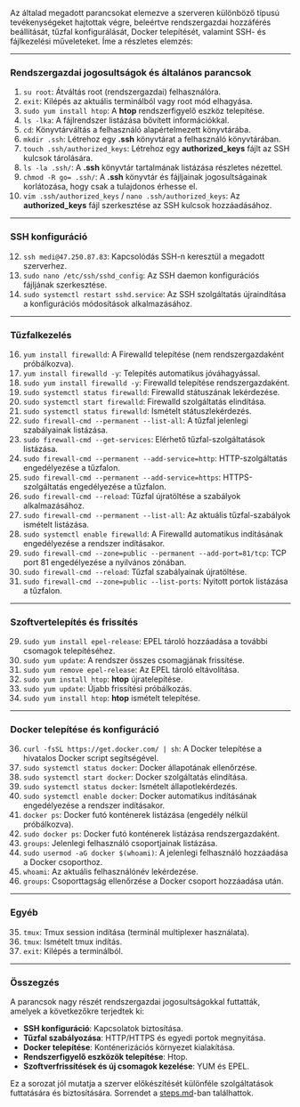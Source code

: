 Az általad megadott parancsokat elemezve a szerveren különböző típusú tevékenységeket hajtottak végre, beleértve rendszergazdai hozzáférés beállítását, tűzfal konfigurálását, Docker telepítését, valamint SSH- és fájlkezelési műveleteket. Íme a részletes elemzés:

---

### **Rendszergazdai jogosultságok és általános parancsok**
1. `su root`: Átváltás root (rendszergazdai) felhasználóra.
2. `exit`: Kilépés az aktuális terminálból vagy root mód elhagyása.
3. `sudo yum install htop`: A **htop** rendszerfigyelő eszköz telepítése.
4. `ls -lka`: A fájlrendszer listázása bővített információkkal.
5. `cd`: Könyvtárváltás a felhasználó alapértelmezett könyvtárába.
6. `mkdir .ssh`: Létrehoz egy **.ssh** könyvtárat a felhasználó könyvtárában.
7. `touch .ssh/authorized_keys`: Létrehoz egy **authorized_keys** fájlt az SSH kulcsok tárolására.
8. `ls -la .ssh/`: A **.ssh** könyvtár tartalmának listázása részletes nézettel.
9. `chmod -R go= .ssh/`: A **.ssh** könyvtár és fájljainak jogosultságainak korlátozása, hogy csak a tulajdonos érhesse el.
10. `vim .ssh/authorized_keys` / `nano .ssh/authorized_keys`: Az **authorized_keys** fájl szerkesztése az SSH kulcsok hozzáadásához.

---

### **SSH konfiguráció**
12. `ssh medi@47.250.87.83`: Kapcsolódás SSH-n keresztül a megadott szerverhez.
49. `sudo nano /etc/ssh/sshd_config`: Az SSH daemon konfigurációs fájljának szerkesztése.
50. `sudo systemctl restart sshd.service`: Az SSH szolgáltatás újraindítása a konfigurációs módosítások alkalmazásához.

---

### **Tűzfalkezelés**
16. `yum install firewalld`: A Firewalld telepítése (nem rendszergazdaként próbálkozva).
17. `yum install firewalld -y`: Telepítés automatikus jóváhagyással.
18. `sudo yum install firewalld -y`: Firewalld telepítése rendszergazdaként.
19. `sudo systemctl status firewalld`: Firewalld státuszának lekérdezése.
20. `sudo systemctl start firewalld`: Firewalld szolgáltatás elindítása.
21. `sudo systemctl status firewalld`: Ismételt státuszlekérdezés.
22. `sudo firewall-cmd --permanent --list-all`: A tűzfal jelenlegi szabályainak listázása.
23. `sudo firewall-cmd --get-services`: Elérhető tűzfal-szolgáltatások listázása.
24. `sudo firewall-cmd --permanent --add-service=http`: HTTP-szolgáltatás engedélyezése a tűzfalon.
25. `sudo firewall-cmd --permanent --add-service=https`: HTTPS-szolgáltatás engedélyezése a tűzfalon.
26. `sudo firewall-cmd --reload`: Tűzfal újratöltése a szabályok alkalmazásához.
27. `sudo firewall-cmd --permanent --list-all`: Az aktuális tűzfal-szabályok ismételt listázása.
28. `sudo systemctl enable firewalld`: A Firewalld automatikus indításának engedélyezése a rendszer indításakor.
53. `sudo firewall-cmd --zone=public --permanent --add-port=81/tcp`: TCP port 81 engedélyezése a nyilvános zónában.
54. `sudo firewall-cmd --reload`: Tűzfal szabályainak újratöltése.
55. `sudo firewall-cmd --zone=public --list-ports`: Nyitott portok listázása a tűzfalon.

---

### **Szoftvertelepítés és frissítés**
29. `sudo yum install epel-release`: EPEL tároló hozzáadása a további csomagok telepítéséhez.
30. `sudo yum update`: A rendszer összes csomagjának frissítése.
31. `sudo yum remove epel-release`: Az EPEL tároló eltávolítása.
32. `sudo yum install htop`: **htop** újratelepítése.
33. `sudo yum update`: Újabb frissítési próbálkozás.
34. `sudo yum install htop`: **htop** ismételt telepítése.

---

### **Docker telepítése és konfiguráció**
36. `curl -fsSL https://get.docker.com/ | sh`: A Docker telepítése a hivatalos Docker script segítségével.
37. `sudo systemctl status docker`: Docker állapotának ellenőrzése.
38. `sudo systemctl start docker`: Docker szolgáltatás elindítása.
39. `sudo systemctl status docker`: Ismételt állapotlekérdezés.
40. `sudo systemctl enable docker`: Docker automatikus indításának engedélyezése a rendszer indításakor.
42. `docker ps`: Docker futó konténerek listázása (engedély nélkül próbálkozva).
43. `sudo docker ps`: Docker futó konténerek listázása rendszergazdaként.
44. `groups`: Jelenlegi felhasználó csoportjainak listázása.
45. `sudo usermod -aG docker $(whoami)`: A jelenlegi felhasználó hozzáadása a Docker csoporthoz.
46. `whoami`: Az aktuális felhasználónév lekérdezése.
47. `groups`: Csoporttagság ellenőrzése a Docker csoport hozzáadása után.

---

### **Egyéb**
35. `tmux`: Tmux session indítása (terminál multiplexer használata).
51. `tmux`: Ismételt tmux indítás.
48. `exit`: Kilépés a terminálból.

---

### **Összegzés**
A parancsok nagy részét rendszergazdai jogosultságokkal futtatták, amelyek a következőkre terjedtek ki:
- **SSH konfiguráció**: Kapcsolatok biztosítása.
- **Tűzfal szabályozása**: HTTP/HTTPS és egyedi portok megnyitása.
- **Docker telepítése**: Konténerizációs környezet kialakítása.
- **Rendszerfigyelő eszközök telepítése**: Htop.
- **Szoftverfrissítések és új csomagok kezelése**: YUM és EPEL.

Ez a sorozat jól mutatja a szerver előkészítését különféle szolgáltatások futtatására és biztosítására.
Sorrendet a [steps.md](/5felev/devops/devops/markdowns/steps.md)-ban találhattok.